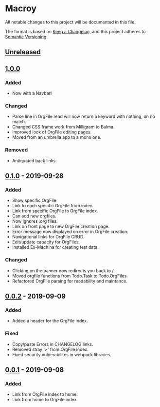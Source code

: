 
# Macroy
All notable changes to this project will be documented in this file.

The format is based on [Keep a Changelog](https://keepachangelog.com/en/1.0.0/),
and this project adheres to 
[Semantic Versioning](https://semver.org/spec/v2.0.0.html).

## [Unreleased]

## [1.0.0]
### Added
- Now with a Navbar!

### Changed
- Parse line in OrgFile read will now return a keyword with nothing, on no
  match.
- Changed CSS frame work from Milligram to Bulma.
- Improved look of OrgFile editing pages.
- Moved from an umbrella app to a mono one.

### Removed
- Antiquated back links.

## [0.1.0] - 2019-09-28
### Added
- Show specific OrgFile 
- Link to each specific OrgFile from index.
- Link from specific OrgFile to OrgFile index.
- Can add new orgfiles.
- Now ignores .org files.
- Link on front page to new OrgFile creation page.
- Error message now displayed on error in OrgFile creation.
- Navigational links for OrgFile CRUD.
- Edit/update capacity for OrgFiles.
- Installed Ex-Machina for creating test data.

### Changed
- Clicking on the banner now redirects you back to /.
- Moved orgfile functions from Todo.Task to Todo.OrgFiles
- Refactored OrgFile parsing for readability and maintance.

## [0.0.2] - 2019-09-09
### Added
- Added a header for the OrgFile index.

### Fixed
- Copy/paste Errors in CHANGELOG links.
- Removed stray '>' from OrgFile index.
- Fixed security vulnerabilites in webpack libraries.

## [0.0.1] - 2019-09-08
### Added
- Link from OrgFile index to home.
- Link from home to OrgFile index.

[Unreleased]: https://github.com/brotherjack/macroy/compare/v1.0.0...HEAD
[0.0.1]: https://github.com/brotherjack/macroy/releases/tag/v0.0.1
[0.0.2]: https://github.com/brotherjack/macroy/compare/v0.0.1...v0.0.2
[0.1.0]: https://github.com/brotherjack/macroy/compare/v0.0.2...v0.1.0
[1.0.0]: https://github.com/brotherjack/macroy/compare/v0.1.0....v1.0.0

